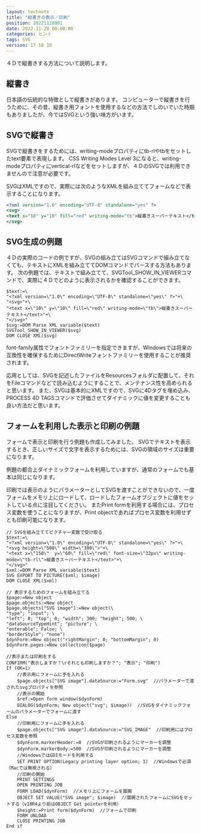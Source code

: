 ```yaml
---
layout: technote
title: "縦書きの表示／印刷"
position: 20221128001
date: 2022-11-28 00:00:00
categories: ヒント
tags: SVG
version: 17 18 19
---
```


４Ｄで縦書きする方法について説明します。

<!--more-->

## 縦書き
日本語の伝統的な特徴として縦書きがあります。
コンピューターで縦書きを行うために、その昔、縦書き用フォントを使用するなどの方法でしのいでいた時期もありましたが、今ではSVGという強い味方がいます。

## SVGで縦書き
SVGで縦書きをするためには、writing-modeプロパティにtb-rlやtbをセットしたtext要素で表現します。
CSS Writing Modes Level 3になると、writing-modeプロパティにvertical-rlなどをセットしますが、４ＤのSVGでは利用できませんので注意が必要です。

SVGはXMLですので、実際には次のようなXMLを組み立ててフォームなどで表示することになります。

```svg
<?xml version="1.0" encoding="UTF-8" standalone="yes" ?>
<svg>
<text x="10" y="10" fill="red" writing-mode="tb">縦書きスーパーテキスト</text>
</svg>
```

## SVG生成の例題
４Ｄの実際のコードの例ですが、SVGの組み立てはSVGコマンドで組み立てなくても、テキストにXMLを組み立ててDOMコマンドでパースする方法もあります。
次の例題では、テキストで組み立てて、SVGTool_SHOW_IN_VIEWERコマンドで、実際に４Ｄでどのように表示されるかを確認することができます。

```4d
$text:=\
"<?xml version=\"1.0\" encoding=\"UTF-8\" standalone=\"yes\" ?>"+\
"<svg>"+\
"<text x=\"10\" y=\"10\" fill=\"red\" writing-mode=\"tb\">縦書きスーパーテキスト</text>"+\
"</svg>"
$svg:=DOM Parse XML variable($text)
SVGTool_SHOW_IN_VIEWER($svg)
DOM CLOSE XML($svg)
```
font-family属性でフォントファミリーを指定できますが、Windowsでは将来の互換性を確保するためにDirectWriteフォントファミリーを使用することが推奨されます。

応用としては、SVGを記述したファイルをResourcesフォルダに配置して、それをFileコマンドなどで読み込むようにすることで、メンテナンス性を高められると思います。
また、SVGは基本的にXMLですので、SVGに4Dタグを埋め込み、PROCESS 4D TAGSコマンドで評価させてダイナミックに値を変更することも良い方法だと思います。

## フォームを利用した表示と印刷の例題

フォームで表示と印刷を行う例題も作成してみました。
SVGでテキストを表示するとき、正しいサイズで文字を表示するためには、SVGの領域のサイズは重要になります。

例題の都合上ダイナミックフォームを利用していますが、通常のフォームでも基本は同じになります。

印刷では表示のようにパラメーターとしてSVGを渡すことができないので、一度フォームをメモリ上にロードして、ロードしたフォームオブジェクトに値をセットしている点に注目してください。
またPrint formを利用する場合には、プロセス変数を使うことになりますが、Print objectであればプロセス変数を利用せずとも印刷可能になります。

```4d
// SVGを組み立ててピクチャー変数で受け取る
$text:=\
"<?xml version=\"1.0\" encoding=\"UTF-8\" standalone=\"yes\" ?>"+\
"<svg height=\"500\" width=\"300\">"+\
"<text x=\"150\"  y=\"60\" fill=\"red\" font-size=\"32px\" writing-mode=\"tb-rl\">縦書きスーパーテキスト</text>"+\
"</svg>"
$xml:=DOM Parse XML variable($text)
SVG EXPORT TO PICTURE($xml; $image)
DOM CLOSE XML($xml)

// 表示するためのフォームを組み立てる
$page:=New object
$page.objects:=New object
$page.objects["SVG image"]:=New object(\
"type"; "input"; \
"left"; 0; "top"; 0; "width"; 300; "height"; 500; \
"dataSourceTypeHint"; "picture"; \
"enterable"; False; \
"borderStyle"; "none")
$dynForm:=New object("rightMargin"; 0; "bottomMargin"; 0)
$dynForm.pages:=New collection($page)

//表示または印刷をする
CONFIRM("表示しますか？\rそれとも印刷しますか？"; "表示"; "印刷")
If (OK=1)
	//表示用にフォームに手を入れる
	$page.objects["SVG image"].dataSource:="Form.svg"  //パラメーターで渡されたsvgプロパティを参照
	//表示の開始
	$ref:=Open form window($dynForm)
	DIALOG($dynForm; New object("svg"; $image))  //SVGをダイナミックフォームのパラメーターでフォームに渡す
Else 
	//印刷用にフォームに手を入れる
	$page.objects["SVG image"].dataSource:="SVG_IMAGE"  //印刷用にはプロセス変数を参照
	$dynForm.markerHeader:=0  //SVGが印刷されるようにマーカーを調整
	$dynForm.markerBody:=500  //SVGが印刷されるようにマーカーを調整
	//WindowsではGDIモードを利用する
	SET PRINT OPTION(Legacy printing layer option; 1)  //Windowsで必須（Macでは無視される）
	//印刷の開始
	PRINT SETTINGS
	OPEN PRINTING JOB
	FORM LOAD($dynForm)  //メモリ上にフォームを展開
	OBJECT SET VALUE("SVG image"; $image)  //展開されたフォームにSVGをセットする（v18R4より前はOBJECT Get pointerを利用）
	$height:=Print form($dynForm)  //フォームで印刷
	FORM UNLOAD
	CLOSE PRINTING JOB
End if 
```
